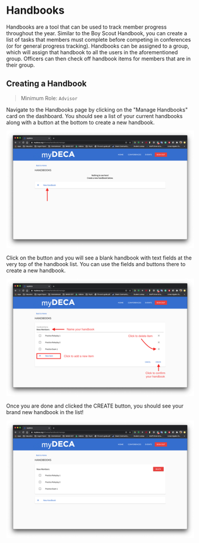 # Handbooks

Handbooks are a tool that can be used to track member progress throughout the year. Similar to the Boy Scout Handbook, you can create a list of tasks that members must complete before competing in conferences \(or for general progress tracking\). Handbooks can be assigned to a group, which will assign that handbook to all the users in the aforementioned group. Officers can then check off handbook items for members that are in their group.

## Creating a Handbook

> Minimum Role: `Advisor`

Navigate to the Handbooks page by clicking on the "Manage Handbooks" card on the dashboard. You should see a list of your current handbooks along with a button at the bottom to create a new handbook.

![](../.gitbook/assets/screen-shot-2020-09-14-at-4.20.32-pm.png)

Click on the button and you will see a blank handbook with text fields at the very top of the handbook list. You can use the fields and buttons there to create a new handbook.

![](../.gitbook/assets/screen-shot-2020-09-14-at-4.27.28-pm.png)

Once you are done and clicked the CREATE button, you should see your brand new handbook in the list!

![](../.gitbook/assets/screen-shot-2020-09-14-at-4.35.56-pm.png)

